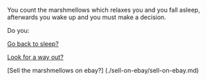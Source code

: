 You count the marshmellows which relaxes you and you fall asleep, afterwards you wake up and you must make a decision.

Do you:

[Go back to sleep?](../sleep/more-sleep/more-sleep.md)

[Look for a way out?](../find-exit/leave.md)

[Sell the marshmellows on ebay?] (./sell-on-ebay/sell-on-ebay.md)
